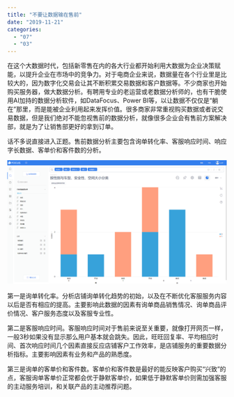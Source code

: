 ```yaml
---
title: "不要让数据输在售前"
date: "2019-11-21"
categories: 
  - "07"
  - "03"
---
```


在这个大数据时代，包括新零售在内的各大行业都开始利用大数据为企业决策赋能，以提升企业在市场中的竞争力。对于电商企业来说，数据量在各个行业里是比较大的，因为数字化交易会让其不断积累交易数据和客户数据等。不少商家也开始购买服务器，做大数据分析。有聘用专业的老运营或老数据分析师的，也有干脆使用AI加持的数据分析软件，如DataFocus、Power BI等，以让数据不仅仅是“躺在”那里，而是能被企业利用起来发挥价值。很多商家非常重视购买数据或者说交易数据，但是我们绝对不能忽视售前的数据分析，就像很多企业会有售前方案解决部，就是为了让销售部更好的拿到订单。

话不多说直接进入正题。售前数据分析主要包含询单转化率、客服响应时间、响应字长数据、客单价和客件数的分析。

![](images/word-image-10.png)

第一是询单转化率。分析店铺询单转化趋势的初始，以及在不断优化客服服务内容以后是否有相应的提高。主要影响此数据的因素有询单商品销售情况、询单商品评价情况、客户服务态度以及客服专业性。

第二是客服响应时间。客服响应时间对于售前来说至关重要，就像打开网页一样，一般3秒如果没有显示那么用户基本就会跳失。因此，旺旺回复率、平均相应时间、首次响应时间几个因素直接反应店铺客户工作效率，是店铺服务的重要数据分析指标。主要影响因素有业务和产品的熟悉度。

第三是询单的客单价和客件数。客单价和客件数是最好的能反映客户购买“兴致”的点，客服询单客单价正常都会优于静默客单价，如果低于静默客单价则需加强客服的主动服务培训，和关联产品的主动推荐问题。
